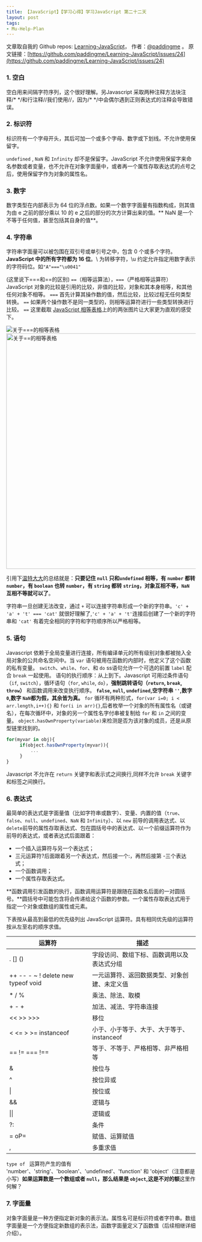 ```yaml
---
title: 【JavaScript】【学习心得】学习JavaScript 第二十二天
layout: post
tags:
- Mu-Help-Plan
---
```



 文章取自我的 Github  repos: [Learning-JavaScript](https://github.com/paddingme/Learning-JavaScript)， 作者：[@paddingme](http://padding.me/about.html) 。 
  原文链接：[https://github.com/paddingme/Learning-JavaScript/issues/24](https://github.com/paddingme/Learning-JavaScript/issues/24)

### 1. 空白
  空白用来间隔字符序列，这个很好理解。另Javascript 采取两种注释方法块注释/\* \*/和行注释//我们使用//，因为/\* \*/中会偶尔遇到正则表达式的注释会导致错误。

### 2. 标识符

标识符有一个字母开头，其后可加一个或多个字母、数字或下划线。不允许使用保留字。

`undefined` , `NaN` 和 `Infinity` 却不是保留字。JavaScript 不允许使用保留字来命名参数或者变量，也不允许在对象字面量中，或者再一个属性存取表达式的点号之后，使用保留字作为对象的属性名。

### 3. 数字

数字类型在内部表示为 64 位的浮点数。如果一个数字字面量有指数构成，则其值为由 e 之前的部分乘以 10 的 e 之后的部分的次方计算出来的值。** NaN 是一个不等于任何值，甚至包括其自身的值**。

### 4. 字符串

字符串字面量可以被包围在双引号或单引号之中，包含 0 个或多个字符。**JavaScript 中的所有字符都为 16 位**。\ 为转移字符，\u 约定允许指定用数字表示的字符码位。如`"A"==="\u0041"`

(这里说下===和==的区别)
 `==`（相等运算法），`===`（严格相等运算符） JavaScript 对象的比较是引用的比较，非值的比较，对象和其本身相等，和其他任何对象不相等。 `===` 首先计算其操作数的值，然后比较，比较过程无任何类型转换。 `==` 如果两个操作数不是同一类型的，则相等运算符进行一些类型转换进行比较。 `==` 这里截取 [JavaScript 相等表格](http://dorey.github.io/JavaScript-Equality-Table)上的的两张图片让大家更为直观的感受下。

<img src="http://paddingme.qiniudn.com/1396461120383-2.png" alt="关于===的相等表格">

<img src="http://paddingme.qiniudn.com/1396464279990-1.png" alt="关于==的相等表格" style="width:625px;">

引用下[温特大大](http://weibo.com/wintercn)的总结就是：**只要记住 `null` 只和`undefined` 相等，有 `number` 都转 `number`，有 `boolean` 也转 `number`，有 `string` 都转 `string`，对象互相不等，`NaN` 互相不等就可以了**。


字符串一旦创建无法改变，通过 `+` 可以连接字符串形成一个新的字符串。`'c' + 'a' + 't' === 'cat'` 就很好理解了,`'c' + 'a' + 't'`连接后创建了一个新的字符串和 `'cat'` 有着完全相同的字符和字符顺序所以严格相等。

### 5. 语句

Javascript 依赖于全局变量进行连接，所有编译单元的所有级别对象都被抛入全局对象的公共命名空间中。当 `var` 语句被用在函数的内部时，他定义了这个函数的私有变量。
`switch`、`while`、`for`、和 `do` ss语句允许一个可选的前置 `label` 配合 `break` 一起使用。
语句的执行顺序：从上到下。Javascript 可用过条件语句（`if`, `switch`），循环语句（`for`, `while`, `do`），**强制跳转语句（`return`, `break`, `throw`）** 和函数调用来改变执行顺序。
**`false`, `null`, `undefined`,空字符串 `''`,数字 `0`,数字 `NaN`都为假，其余皆为真。**
`for` 循环有两种形式，`for(var i=0; i < arr.length,i++){}` 和 `for(i in arr){}`,后者枚举一个对象的所有属性名（或键名），在每次循环中，对象的另一个属性名字付串被复制给 `for` 和 `in` 之间的变量。
`object.hasOwnProperty(variable)`来检测是否为该对象的成员，还是从原型链里找到的。

```javascript
for(myvar in obj){
     if(object.hasOwnProperty(myvar)){
         ...
     }
}
```


Javascript 不允许在 `return` 关键字和表示式之间换行,同样不允许 `break` 关键字和标签之间换行。

### 6. 表达式


最简单的表达式是字面量值（比如字符串或数字）、变量、内置的值（`true`、`false`、`null`、`undefined`、`NaN` 和 `Infinity`）、以 `new` 前导的调用表达式、以 `delete`前导的属性存取表达式、包在圆括号中的表达式、以一个前缀运算符作为前导的表达式，或者表达式后面跟着：

* 一个插入运算符与另一个表达式；
* 三元运算符?后面跟着另一个表达式，然后接一个:，再然后接第 -三个表达式；
* 一个函数调用；
* 一个属性存取表达式。


**函数调用引发函数的执行，函数调用运算符是跟随在函数名后面的一对圆括号。**圆括号中可能包含将会传递给这个函数的参数。一个属性存取表达式用于指定一个对象或数组的属性或元素。


下表按从最高到最低的优先级列出 JavaScript 运算符。具有相同优先级的运算符按从左至右的顺序求值。

运算符|描述
------|------
. [] ()|字段访问、数组下标、函数调用以及表达式分组
++ -- - ~ ! delete new typeof void	|一元运算符、返回数据类型、对象创建、未定义值
* / %	|乘法、除法、取模
+ - +	|加法、减法、字符串连接
<< >> >>>	|移位
< <= > >= instanceof	|小于、小于等于、大于、大于等于、instanceof
== != === !==	|等于、不等于、严格相等、非严格相等
&	|按位与
^	|按位异或
\|	|按位或
&&|	逻辑与
\|\|	|逻辑或
?:     |条件
= oP=	|赋值、运算赋值
,	|多重求值


`type of ` 运算符产生的值有 'number'、'string'、'boolean'、'undefined'、'function' 和 'object'（注意都是小写）**如果运算数是一个数组或者  `null`，那么结果是 `object`,这是不对的额**这里作何解？

### 7. 字面量

对象字面量是一种方便指定新对象的表示法。属性名可是标识符或者字符串。数组字面量是一个方便指定新数组的表示法，函数字面量定义了函数值（后续相继详细介绍）。

